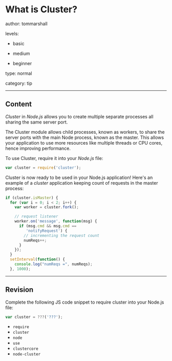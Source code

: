 # What is Cluster?
author: tommarshall

levels:

  - basic

  - medium

  - beginner

type: normal

category: tip

---
## Content

*Cluster* in *Node.js* allows you to create multiple separate processes all sharing the same server port.

The Cluster module allows child processes, known as workers, to share the server ports with the main Node process, known as the master. This allows your application to use more resources like multiple threads or CPU cores, hence improving performance.

To use Cluster, require it into your *Node.js* file:
```javascript
var cluster = require('cluster');
```

Cluster is now ready to be used in your Node.js application! Here's an example of a *cluster* application keeping count of requests in the master process:
```javascript
if (cluster.isMaster) {
  for (var i = 0; i < 2; i++) {
    var worker = cluster.fork();

    // request listener
    worker.on('message', function(msg) {
      if (msg.cmd && msg.cmd ==
         'notifyRequest') {
        // incrementing the request count
        numReqs++;
      }
    });
  }
  setInterval(function() {
    console.log("numReqs =", numReqs);
  }, 1000);
```

---
## Revision

Complete the following JS code snippet to require cluster into your Node.js file:

```javascript
var cluster = ???('???');
```

* `require`
* `cluster`
* `node`
* `use`
* `clustercore`
* `node-cluster`
